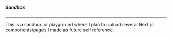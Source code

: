 
##### Sandbox #####
-------------------

This is a sandbox or playground where I plan to upload several Next.js components/pages I made as future self reference. 
